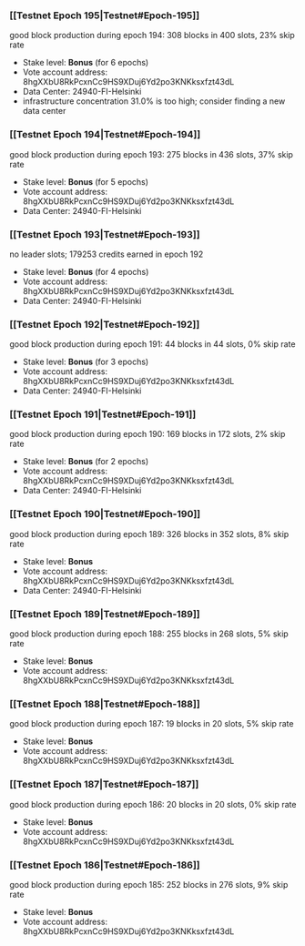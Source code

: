 ### [[Testnet Epoch 195|Testnet#Epoch-195]]
good block production during epoch 194: 308 blocks in 400 slots, 23% skip rate
* Stake level: **Bonus** (for 6 epochs)
* Vote account address: 8hgXXbU8RkPcxnCc9HS9XDuj6Yd2po3KNKksxfzt43dL
* Data Center: 24940-FI-Helsinki
* infrastructure concentration 31.0% is too high; consider finding a new data center
### [[Testnet Epoch 194|Testnet#Epoch-194]]
good block production during epoch 193: 275 blocks in 436 slots, 37% skip rate
* Stake level: **Bonus** (for 5 epochs)
* Vote account address: 8hgXXbU8RkPcxnCc9HS9XDuj6Yd2po3KNKksxfzt43dL
* Data Center: 24940-FI-Helsinki
### [[Testnet Epoch 193|Testnet#Epoch-193]]
no leader slots; 179253 credits earned in epoch 192
* Stake level: **Bonus** (for 4 epochs)
* Vote account address: 8hgXXbU8RkPcxnCc9HS9XDuj6Yd2po3KNKksxfzt43dL
* Data Center: 24940-FI-Helsinki
### [[Testnet Epoch 192|Testnet#Epoch-192]]
good block production during epoch 191: 44 blocks in 44 slots, 0% skip rate
* Stake level: **Bonus** (for 3 epochs)
* Vote account address: 8hgXXbU8RkPcxnCc9HS9XDuj6Yd2po3KNKksxfzt43dL
* Data Center: 24940-FI-Helsinki
### [[Testnet Epoch 191|Testnet#Epoch-191]]
good block production during epoch 190: 169 blocks in 172 slots, 2% skip rate
* Stake level: **Bonus** (for 2 epochs)
* Vote account address: 8hgXXbU8RkPcxnCc9HS9XDuj6Yd2po3KNKksxfzt43dL
* Data Center: 24940-FI-Helsinki
### [[Testnet Epoch 190|Testnet#Epoch-190]]
good block production during epoch 189: 326 blocks in 352 slots, 8% skip rate
* Stake level: **Bonus**
* Vote account address: 8hgXXbU8RkPcxnCc9HS9XDuj6Yd2po3KNKksxfzt43dL
* Data Center: 24940-FI-Helsinki
### [[Testnet Epoch 189|Testnet#Epoch-189]]
good block production during epoch 188: 255 blocks in 268 slots, 5% skip rate
* Stake level: **Bonus**
* Vote account address: 8hgXXbU8RkPcxnCc9HS9XDuj6Yd2po3KNKksxfzt43dL
### [[Testnet Epoch 188|Testnet#Epoch-188]]
good block production during epoch 187: 19 blocks in 20 slots, 5% skip rate
* Stake level: **Bonus**
* Vote account address: 8hgXXbU8RkPcxnCc9HS9XDuj6Yd2po3KNKksxfzt43dL
### [[Testnet Epoch 187|Testnet#Epoch-187]]
good block production during epoch 186: 20 blocks in 20 slots, 0% skip rate
* Stake level: **Bonus**
* Vote account address: 8hgXXbU8RkPcxnCc9HS9XDuj6Yd2po3KNKksxfzt43dL
### [[Testnet Epoch 186|Testnet#Epoch-186]]
good block production during epoch 185: 252 blocks in 276 slots, 9% skip rate
* Stake level: **Bonus**
* Vote account address: 8hgXXbU8RkPcxnCc9HS9XDuj6Yd2po3KNKksxfzt43dL